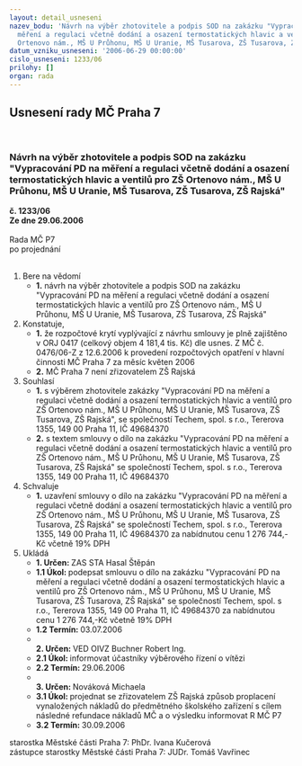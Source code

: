 ```yaml
---
layout: detail_usneseni
nazev_bodu: 'Návrh na výběr zhotovitele a podpis SOD na zakázku "Vypracování PD na
  měření a regulaci včetně dodání a osazení termostatických hlavic a ventilů pro ZŠ
  Ortenovo nám., MŠ U Průhonu, MŠ U Uranie, MŠ Tusarova, ZŠ Tusarova, ZŠ Rajská"   '
datum_vzniku_usneseni: '2006-06-29 00:00:00'
cislo_usneseni: 1233/06
prilohy: []
organ: rada
---
```

<div id="ucUsn_pList" class="usn">
	<span><h2>Usnesení rady MČ Praha 7 </h2>
<br></span><div class="standBody">
<span><h3>Návrh na výběr zhotovitele a podpis SOD na zakázku "Vypracování PD na měření a regulaci včetně dodání a osazení termostatických hlavic a ventilů pro ZŠ Ortenovo nám., MŠ U Průhonu, MŠ U Uranie, MŠ Tusarova, ZŠ Tusarova, ZŠ Rajská"   </h3></span><div class="center">
		<strong>č. 1233/06</strong><br>
	</div>
<div class="center">
		<strong>Ze dne 29.06.2006</strong><br><br>
	</div>Rada MČ P7<br> po projednání<br><br><ol>
<li>Bere na vědomí<ul><li>
<strong>1.</strong> návrh na výběr zhotovitele a podpis SOD na zakázku "Vypracování PD na měření a regulaci včetně dodání a osazení termostatických hlavic a ventilů pro ZŠ Ortenovo nám., MŠ U Průhonu, MŠ U Uranie, MŠ Tusarova, ZŠ Tusarova, ZŠ Rajská"   </li></ul>
</li>
<li>Konstatuje,<ul>
<li>
<strong>1.</strong> že rozpočtové krytí vyplývající z návrhu smlouvy je plně zajištěno v ORJ 0417 (celkový objem 4 181,4 tis. Kč) dle usnes. Z MČ č. 0476/06-Z z 12.6.2006 k provedení rozpočtových opatření v hlavní činnosti MČ Praha 7 za měsíc květen 2006</li>
<li>
<strong>2.</strong> MČ Praha 7 není zřizovatelem ZŠ Rajská</li>
</ul>
</li>
<li>Souhlasí<ul>
<li>
<strong>1.</strong> s výběrem zhotovitele zakázky "Vypracování PD na měření a regulaci včetně dodání a osazení termostatických hlavic a ventilů pro ZŠ Ortenovo nám., MŠ U Průhonu, MŠ U Uranie, MŠ Tusarova, ZŠ Tusarova, ZŠ Rajská", se společností Techem, spol. s r.o., Tererova 1355, 149 00 Praha 11, IČ 49684370   </li>
<li>
<strong>2.</strong> s textem smlouvy o dílo na zakázku "Vypracování PD na měření a regulaci včetně dodání a osazení termostatických hlavic a ventilů pro ZŠ Ortenovo nám., MŠ U Průhonu, MŠ U Uranie, MŠ Tusarova, ZŠ Tusarova, ZŠ Rajská" se společností Techem, spol. s r.o., Tererova 1355, 149 00 Praha 11, IČ 49684370     </li>
</ul>
</li>
<li>Schvaluje<ul><li>
<strong>1.</strong> uzavření smlouvy o dílo na zakázku "Vypracování PD na měření a regulaci včetně dodání a osazení termostatických hlavic a ventilů pro ZŠ Ortenovo nám., MŠ U Průhonu, MŠ U Uranie, MŠ Tusarova, ZŠ Tusarova, ZŠ Rajská" se společností Techem, spol. s r.o., Tererova 1355, 149 00 Praha 11, IČ 49684370 za nabídnutou cenu 1 276 744,-Kč včetně 19% DPH    </li></ul>
</li>
<li>Ukládá<ul>
<li>
<strong>1. Určen: </strong>ZAS STA Hasal Štěpán</li>
<li>
<strong>1.1 Úkol: </strong>podepsat smlouvu o dílo na zakázku "Vypracování PD na měření a regulaci včetně dodání a osazení termostatických hlavic a ventilů pro ZŠ Ortenovo nám., MŠ U Průhonu, MŠ U Uranie, MŠ Tusarova, ZŠ Tusarova, ZŠ Rajská" se společností Techem, spol. s r.o., Tererova 1355, 149 00 Praha 11, IČ 49684370 za nabídnutou cenu 1 276 744,-Kč včetně 19% DPH        </li>
<li>
<strong>1.2 Termín: </strong>03.07.2006</li>
<li>
<strong><br>2. Určen: </strong>VED OIVZ Buchner Robert Ing.</li>
<li>
<strong>2.1 Úkol: </strong>informovat účastníky výběrového řízení o vítězi </li>
<li>
<strong>2.2 Termín: </strong>29.06.2006</li>
<li>
<strong><br>3. Určen: </strong>Nováková Michaela</li>
<li>
<strong>3.1 Úkol: </strong>projednat se zřizovatelem ZŠ Rajská způsob proplacení vynaložených nákladů do předmětného školského zařízení s cílem následné refundace nákladů MČ a o výsledku informovat R MČ P7</li>
<li>
<strong>3.2 Termín: </strong>30.09.2006</li>
</ul>
</li>
</ol>starostka Městské části Praha 7: PhDr. Ivana Kučerová<br>zástupce starostky Městské části Praha 7: JUDr. Tomáš Vavřinec 
</div>
</div>